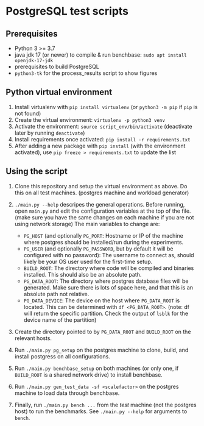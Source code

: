 PostgreSQL test scripts
=======================

Prerequisites
-------------

- Python 3 >= 3.7
- java jdk 17 (or newer) to compile & run benchbase: `sudo apt install openjdk-17-jdk`
- prerequisites to build PostgreSQL
- `python3-tk` for the process_results script to show figures


Python virtual environment
--------------------------

1. Install virtualenv with `pip install virtualenv` (or `python3 -m pip` if `pip` is not found)
2. Create the virtual environment: `virtualenv -p python3 venv`
3. Activate the environment: `source script_env/bin/activate` (deactivate later by running `deactivate`)
4. Install requirements once activated: `pip install -r requirements.txt`
5. After adding a new package with `pip install` (with the environment activated), use `pip freeze > requirements.txt` to update the list

Using the script
----------------

1. Clone this repository and setup the virtual environment as above. Do this on all test machines. (postgres machine and workload generator)
2. `./main.py --help` descripes the general operations. Before running, open `main.py` and edit the configuration variables at the top of the file. (make sure you have the same changes on each machine if you are not using network storage) The main variables to change are:
    - `PG_HOST` (and optionally `PG_PORT`: Hostname or IP of the machine where postgres should be installed/run during the experiments.
    - `PG_USER` (and optionally `PG_PASSWORD`, but by default it will be configured with no password): The username to connect as, should likely be your OS user used for the first-time setup.
    - `BUILD_ROOT`: The directory where code will be compiled and binaries installed. This should also be an absolute path.
    - `PG_DATA_ROOT`: The directory where postgres database files will be generated. Make sure there is lots of space here, and that this is an absolute path not relative.
    - `PG_DATA_DEVICE`: The device on the host where `PG_DATA_ROOT` is located. This can be determined with `df <PG_DATA_ROOT>`. (note: df will return the specific partition. Check the output of `lsblk` for the device name of the partition)

3. Create the directory pointed to by `PG_DATA_ROOT` and `BUILD_ROOT` on the relevant hosts.
3. Run `./main.py pg_setup` on the postgres machine to clone, build, and install postgress on all configurations.
4. Run `./main.py benchbase_setup` on both machines (or only one, if `BUILD_ROOT` is a shared network drive) to install benchbase.
5. Run `./main.py gen_test_data -sf <scalefactor>` on the postgres machine to load data through benchbase.
6. Finally, run `./main.py bench ...` from the _test_ machine (not the postgres host) to run the benchmarks. See `./main.py --help` for arguments to `bench`.